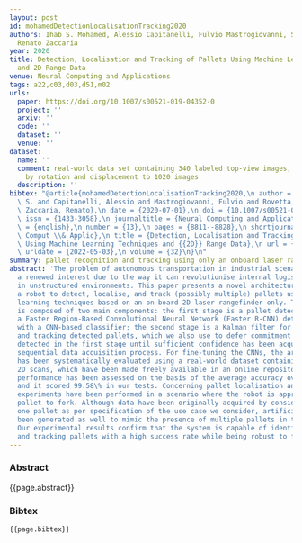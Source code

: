 ```yaml
---
layout: post
id: mohamedDetectionLocalisationTracking2020
authors: Ihab S. Mohamed, Alessio Capitanelli, Fulvio Mastrogiovanni, Stefano Rovetta,
  Renato Zaccaria
year: 2020
title: Detection, Localisation and Tracking of Pallets Using Machine Learning Techniques
  and 2D Range Data
venue: Neural Computing and Applications
tags: a22,c03,d03,d51,m02
urls:
  paper: https://doi.org/10.1007/s00521-019-04352-0
  project: ''
  arxiv: ''
  code: ''
  dataset: ''
  venue: ''
dataset:
  name: ''
  comment: real-world data set containing 340 labeled top-view images, which is augmented
    by rotation and displacement to 1020 images
  description: ''
bibtex: "@article{mohamedDetectionLocalisationTracking2020,\n author = {Mohamed, Ihab\
  \ S. and Capitanelli, Alessio and Mastrogiovanni, Fulvio and Rovetta, Stefano and\
  \ Zaccaria, Renato},\n date = {2020-07-01},\n doi = {10.1007/s00521-019-04352-0},\n\
  \ issn = {1433-3058},\n journaltitle = {Neural Computing and Applications},\n langid\
  \ = {english},\n number = {13},\n pages = {8811--8828},\n shortjournal = {Neural\
  \ Comput \\& Applic},\n title = {Detection, Localisation and Tracking of Pallets\
  \ Using Machine Learning Techniques and {{2D}} Range Data},\n url = {https://doi.org/10.1007/s00521-019-04352-0},\n\
  \ urldate = {2022-05-03},\n volume = {32}\n}\n"
summary: pallet recognition and tracking using only an onboard laser rangefinder
abstract: 'The problem of autonomous transportation in industrial scenarios is receiving
  a renewed interest due to the way it can revolutionise internal logistics, especially
  in unstructured environments. This paper presents a novel architecture allowing
  a robot to detect, localise, and track (possibly multiple) pallets using machine
  learning techniques based on an on-board 2D laser rangefinder only. The architecture
  is composed of two main components: the first stage is a pallet detector employing
  a Faster Region-Based Convolutional Neural Network (Faster R-CNN) detector cascaded
  with a CNN-based classifier; the second stage is a Kalman filter for localising
  and tracking detected pallets, which we also use to defer commitment to a pallet
  detected in the first stage until sufficient confidence has been acquired via a
  sequential data acquisition process. For fine-tuning the CNNs, the architecture
  has been systematically evaluated using a real-world dataset containing 340 labelled
  2D scans, which have been made freely available in an online repository. Detection
  performance has been assessed on the basis of the average accuracy over k-fold cross-validation,
  and it scored 99.58\% in our tests. Concerning pallet localisation and tracking,
  experiments have been performed in a scenario where the robot is approaching the
  pallet to fork. Although data have been originally acquired by considering only
  one pallet as per specification of the use case we consider, artificial data have
  been generated as well to mimic the presence of multiple pallets in the robot workspace.
  Our experimental results confirm that the system is capable of identifying, localising
  and tracking pallets with a high success rate while being robust to false positives.'
---
```


### Abstract

{{page.abstract}}

### Bibtex

```
{{page.bibtex}}
```
            